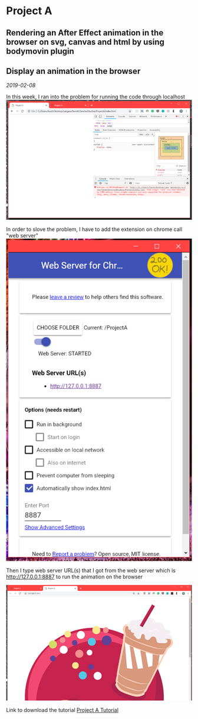 # Project A 
## Rendering an After Effect animation in the browser on svg, canvas and html by using bodymovin plugin
## Display an animation in the browser
*2019-02-08*

In this week, I ran into the problem for running the code through localhost 
![localhost](/images/W5-5.jpg)

In order to slove the problem, I have to add the extension on chrome call "web server" 
![webserver](/images/W5-6.jpg)

Then I type web server URL(s) that I got from the web server which is http://127.0.0.1:8887
to run the animation on the browser

[![VideoFinal](/images/W5-7.jpg)](https://vimeo.com/314578890)

Link to download the tutorial 
[Project A Tutorial](https://drive.google.com/open?id=1cC6fi8Jch1sR7zKr7eGyZy-rmtHbfN4U)
